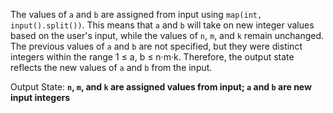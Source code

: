 The values of `a` and `b` are assigned from input using `map(int, input().split())`. This means that `a` and `b` will take on new integer values based on the user's input, while the values of `n`, `m`, and `k` remain unchanged. The previous values of `a` and `b` are not specified, but they were distinct integers within the range 1 ≤ a, b ≤ n·m·k. Therefore, the output state reflects the new values of `a` and `b` from the input.

Output State: **`n`, `m`, and `k` are assigned values from input; `a` and `b` are new input integers**